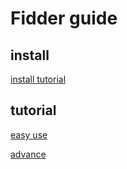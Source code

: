 # Fidder guide



## install

[install tutorial](https://www.jianshu.com/p/a9db6823f0f7)

## tutorial

[easy use](https://www.cnblogs.com/conquerorren/p/8472285.html)

[advance](http://www.cnblogs.com/TankXiao/archive/2012/02/06/2337728.html)